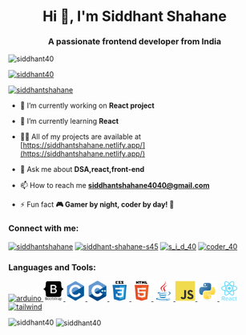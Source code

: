 <h1 align="center">Hi 👋, I'm Siddhant Shahane</h1>
<h3 align="center">A passionate frontend developer from India</h3>

<p align="left"> <img src="https://komarev.com/ghpvc/?username=siddhant40&label=Profile%20views&color=0e75b6&style=flat" alt="siddhant40" /> </p>

<p align="left"> <a href="https://github.com/ryo-ma/github-profile-trophy"><img src="https://github-profile-trophy.vercel.app/?username=siddhant40" alt="siddhant40" /></a> </p>

<p align="left"> <a href="https://twitter.com/siddhantshahane" target="blank"><img src="https://img.shields.io/twitter/follow/siddhantshahane?logo=twitter&style=for-the-badge" alt="siddhantshahane" /></a> </p>

- 🔭 I’m currently working on **React project**

- 🌱 I’m currently learning **React**

- 👨‍💻 All of my projects are available at [https://siddhantshahane.netlify.app/](https://siddhantshahane.netlify.app/)

- 💬 Ask me about **DSA,react,front-end**

- 📫 How to reach me **siddhantshahane4040@gmail.com**

- ⚡ Fun fact **🎮 Gamer by night, coder by day! 🌟**

<h3 align="left">Connect with me:</h3>
<p align="left">
<a href="https://twitter.com/siddhantshahane" target="blank"><img align="center" src="https://raw.githubusercontent.com/rahuldkjain/github-profile-readme-generator/master/src/images/icons/Social/twitter.svg" alt="siddhantshahane" height="30" width="40" /></a>
<a href="https://linkedin.com/in/siddhant-shahane-s45" target="blank"><img align="center" src="https://raw.githubusercontent.com/rahuldkjain/github-profile-readme-generator/master/src/images/icons/Social/linked-in-alt.svg" alt="siddhant-shahane-s45" height="30" width="40" /></a>
<a href="https://instagram.com/s_i_d_40" target="blank"><img align="center" src="https://raw.githubusercontent.com/rahuldkjain/github-profile-readme-generator/master/src/images/icons/Social/instagram.svg" alt="s_i_d_40" height="30" width="40" /></a>
<a href="https://www.leetcode.com/coder_40" target="blank"><img align="center" src="https://raw.githubusercontent.com/rahuldkjain/github-profile-readme-generator/master/src/images/icons/Social/leet-code.svg" alt="coder_40" height="30" width="40" /></a>
</p>

<h3 align="left">Languages and Tools:</h3>
<p align="left"> <a href="https://www.arduino.cc/" target="_blank" rel="noreferrer"> <img src="https://cdn.worldvectorlogo.com/logos/arduino-1.svg" alt="arduino" width="40" height="40"/> </a> <a href="https://getbootstrap.com" target="_blank" rel="noreferrer"> <img src="https://raw.githubusercontent.com/devicons/devicon/master/icons/bootstrap/bootstrap-plain-wordmark.svg" alt="bootstrap" width="40" height="40"/> </a> <a href="https://www.cprogramming.com/" target="_blank" rel="noreferrer"> <img src="https://raw.githubusercontent.com/devicons/devicon/master/icons/c/c-original.svg" alt="c" width="40" height="40"/> </a> <a href="https://www.w3schools.com/cpp/" target="_blank" rel="noreferrer"> <img src="https://raw.githubusercontent.com/devicons/devicon/master/icons/cplusplus/cplusplus-original.svg" alt="cplusplus" width="40" height="40"/> </a> <a href="https://www.w3schools.com/css/" target="_blank" rel="noreferrer"> <img src="https://raw.githubusercontent.com/devicons/devicon/master/icons/css3/css3-original-wordmark.svg" alt="css3" width="40" height="40"/> </a> <a href="https://www.w3.org/html/" target="_blank" rel="noreferrer"> <img src="https://raw.githubusercontent.com/devicons/devicon/master/icons/html5/html5-original-wordmark.svg" alt="html5" width="40" height="40"/> </a> <a href="https://www.java.com" target="_blank" rel="noreferrer"> <img src="https://raw.githubusercontent.com/devicons/devicon/master/icons/java/java-original.svg" alt="java" width="40" height="40"/> </a> <a href="https://developer.mozilla.org/en-US/docs/Web/JavaScript" target="_blank" rel="noreferrer"> <img src="https://raw.githubusercontent.com/devicons/devicon/master/icons/javascript/javascript-original.svg" alt="javascript" width="40" height="40"/> </a> <a href="https://www.python.org" target="_blank" rel="noreferrer"> <img src="https://raw.githubusercontent.com/devicons/devicon/master/icons/python/python-original.svg" alt="python" width="40" height="40"/> </a> <a href="https://reactjs.org/" target="_blank" rel="noreferrer"> <img src="https://raw.githubusercontent.com/devicons/devicon/master/icons/react/react-original-wordmark.svg" alt="react" width="40" height="40"/> </a> <a href="https://tailwindcss.com/" target="_blank" rel="noreferrer"> <img src="https://www.vectorlogo.zone/logos/tailwindcss/tailwindcss-icon.svg" alt="tailwind" width="40" height="40"/> </a> </p>

<p><img align="left" src="https://github-readme-stats.vercel.app/api/top-langs?username=siddhant40&show_icons=true&locale=en&layout=compact" alt="siddhant40" /></p>

<p>&nbsp;<img align="center" src="https://github-readme-stats.vercel.app/api?username=siddhant40&show_icons=true&locale=en" alt="siddhant40" /></p>

